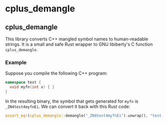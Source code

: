 # cplus_demangle

## cplus_demangle
This library converts C++ mangled symbol names to human-readable strings. It is a small and safe Rust wrapper to GNU libiberty's C function `cplus_demangle`.

### Example
Suppose you compile the following C++ program:
```cpp
namespace test {
  void myfn(int x) { }
}
```

In the resulting binary, the symbol that gets generated for `myfn` is `_ZN4test4myfnEi`. We can convert it back with this Rust code:
```rust
assert_eq!(cplus_demangle::demangle("_ZN4test4myfnEi").unwrap(), "test::myfn(int)");
```

